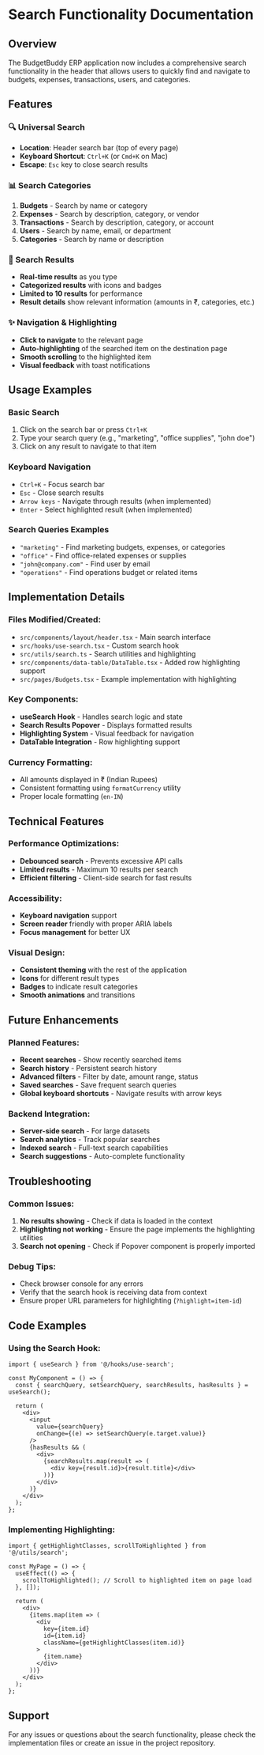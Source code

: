 # Search Functionality Documentation

## Overview
The BudgetBuddy ERP application now includes a comprehensive search functionality in the header that allows users to quickly find and navigate to budgets, expenses, transactions, users, and categories.

## Features

### 🔍 Universal Search
- **Location**: Header search bar (top of every page)
- **Keyboard Shortcut**: `Ctrl+K` (or `Cmd+K` on Mac)
- **Escape**: `Esc` key to close search results

### 📊 Search Categories
1. **Budgets** - Search by name or category
2. **Expenses** - Search by description, category, or vendor
3. **Transactions** - Search by description, category, or account
4. **Users** - Search by name, email, or department
5. **Categories** - Search by name or description

### 🎯 Search Results
- **Real-time results** as you type
- **Categorized results** with icons and badges
- **Limited to 10 results** for performance
- **Result details** show relevant information (amounts in ₹, categories, etc.)

### ✨ Navigation & Highlighting
- **Click to navigate** to the relevant page
- **Auto-highlighting** of the searched item on the destination page
- **Smooth scrolling** to the highlighted item
- **Visual feedback** with toast notifications

## Usage Examples

### Basic Search
1. Click on the search bar or press `Ctrl+K`
2. Type your search query (e.g., "marketing", "office supplies", "john doe")
3. Click on any result to navigate to that item

### Keyboard Navigation
- `Ctrl+K` - Focus search bar
- `Esc` - Close search results
- `Arrow keys` - Navigate through results (when implemented)
- `Enter` - Select highlighted result (when implemented)

### Search Queries Examples
- `"marketing"` - Find marketing budgets, expenses, or categories
- `"office"` - Find office-related expenses or supplies
- `"john@company.com"` - Find user by email
- `"operations"` - Find operations budget or related items

## Implementation Details

### Files Modified/Created:
- `src/components/layout/header.tsx` - Main search interface
- `src/hooks/use-search.tsx` - Custom search hook
- `src/utils/search.ts` - Search utilities and highlighting
- `src/components/data-table/DataTable.tsx` - Added row highlighting support
- `src/pages/Budgets.tsx` - Example implementation with highlighting

### Key Components:
- **useSearch Hook** - Handles search logic and state
- **Search Results Popover** - Displays formatted results
- **Highlighting System** - Visual feedback for navigation
- **DataTable Integration** - Row highlighting support

### Currency Formatting:
- All amounts displayed in ₹ (Indian Rupees)
- Consistent formatting using `formatCurrency` utility
- Proper locale formatting (`en-IN`)

## Technical Features

### Performance Optimizations:
- **Debounced search** - Prevents excessive API calls
- **Limited results** - Maximum 10 results per search
- **Efficient filtering** - Client-side search for fast results

### Accessibility:
- **Keyboard navigation** support
- **Screen reader** friendly with proper ARIA labels
- **Focus management** for better UX

### Visual Design:
- **Consistent theming** with the rest of the application
- **Icons** for different result types
- **Badges** to indicate result categories
- **Smooth animations** and transitions

## Future Enhancements

### Planned Features:
- **Recent searches** - Show recently searched items
- **Search history** - Persistent search history
- **Advanced filters** - Filter by date, amount range, status
- **Saved searches** - Save frequent search queries
- **Global keyboard shortcuts** - Navigate results with arrow keys

### Backend Integration:
- **Server-side search** - For large datasets
- **Search analytics** - Track popular searches
- **Indexed search** - Full-text search capabilities
- **Search suggestions** - Auto-complete functionality

## Troubleshooting

### Common Issues:
1. **No results showing** - Check if data is loaded in the context
2. **Highlighting not working** - Ensure the page implements the highlighting utilities
3. **Search not opening** - Check if Popover component is properly imported

### Debug Tips:
- Check browser console for any errors
- Verify that the search hook is receiving data from context
- Ensure proper URL parameters for highlighting (`?highlight=item-id`)

## Code Examples

### Using the Search Hook:
```tsx
import { useSearch } from '@/hooks/use-search';

const MyComponent = () => {
  const { searchQuery, setSearchQuery, searchResults, hasResults } = useSearch();
  
  return (
    <div>
      <input 
        value={searchQuery} 
        onChange={(e) => setSearchQuery(e.target.value)} 
      />
      {hasResults && (
        <div>
          {searchResults.map(result => (
            <div key={result.id}>{result.title}</div>
          ))}
        </div>
      )}
    </div>
  );
};
```

### Implementing Highlighting:
```tsx
import { getHighlightClasses, scrollToHighlighted } from '@/utils/search';

const MyPage = () => {
  useEffect(() => {
    scrollToHighlighted(); // Scroll to highlighted item on page load
  }, []);

  return (
    <div>
      {items.map(item => (
        <div 
          key={item.id} 
          id={item.id}
          className={getHighlightClasses(item.id)}
        >
          {item.name}
        </div>
      ))}
    </div>
  );
};
```

## Support
For any issues or questions about the search functionality, please check the implementation files or create an issue in the project repository.